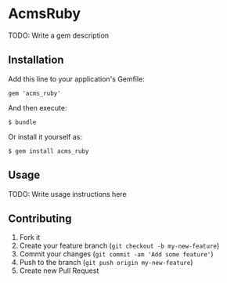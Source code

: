 # AcmsRuby

TODO: Write a gem description

## Installation

Add this line to your application's Gemfile:

    gem 'acms_ruby'

And then execute:

    $ bundle

Or install it yourself as:

    $ gem install acms_ruby

## Usage

TODO: Write usage instructions here

## Contributing

1. Fork it
2. Create your feature branch (`git checkout -b my-new-feature`)
3. Commit your changes (`git commit -am 'Add some feature'`)
4. Push to the branch (`git push origin my-new-feature`)
5. Create new Pull Request
